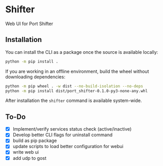 # Shifter
Web UI for Port Shifter

## Installation

You can install the CLI as a package once the source is available locally:

```bash
python -m pip install .
```

If you are working in an offline environment, build the wheel without downloading dependencies:

```bash
python -m pip wheel . -w dist --no-build-isolation --no-deps
python -m pip install dist/port_shifter-0.1.0-py3-none-any.whl
```

After installation the `shifter` command is available system-wide.

## To-Do

- [x] Implement/verify services status check (active/inactive)
- [x] Develop better CLI flags for uninstall command
- [x] build as pip package
- [x] update scripts to load better configuration for webui  
- [x] write web ui
- [x] add udp to gost

